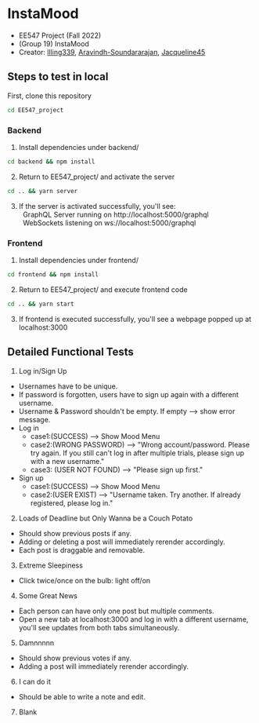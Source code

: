 # InstaMood

- EE547 Project (Fall 2022)
- (Group 19) InstaMood
- Creator: [llling339](https://github.com/llling339), [Aravindh-Soundararajan](https://github.com/Aravindh-Soundararajan), [Jacqueline45](https://github.com/Jacqueline45)

## Steps to test in local
First, clone this repository
```cmd
cd EE547_project
```
### Backend
1. Install dependencies under backend/
```cmd
cd backend && npm install
```
2. Return to EE547_project/ and activate the server
```cmd
cd .. && yarn server
```
3. If the server is activated successfully, you'll see: \
&nbsp; GraphQL Server running on http://localhost:5000/graphql \
&nbsp; WebSockets listening on ws://localhost:5000/graphql
### Frontend
1. Install dependencies under frontend/
```cmd
cd frontend && npm install
```
2. Return to EE547_project/ and execute frontend code
```cmd
cd .. && yarn start
```
3. If frontend is executed successfully, you'll see a webpage popped up at localhost:3000

## Detailed Functional Tests
1. Log in/Sign Up
  - Usernames have to be unique.
  - If password is forgotten, users have to sign up again with a different username.
  - Username & Password shouldn't be empty. If empty --> show error message.
  - Log in
    - case1:(SUCCESS) --> Show Mood Menu
    - case2:(WRONG PASSWORD) --> "Wrong account/password. Please try again. If you still can't log in after multiple trials, please sign up with a new username."
    - case3: (USER NOT FOUND) --> "Please sign up first."
  - Sign up 
    - case1:(SUCCESS) --> Show Mood Menu
    - case2:(USER EXIST) --> "Username taken. Try another. If already registered, please log in."

2. Loads of Deadline but Only Wanna be a Couch Potato
  - Should show previous posts if any.
  - Adding or deleting a post will immediately rerender accordingly.
  - Each post is draggable and removable. 

3. Extreme Sleepiness
  -  Click twice/once on the bulb: light off/on

4. Some Great News
  - Each person can have only one post but multiple comments.
  - Open a new tab at localhost:3000 and log in with a different username, you'll see updates from both tabs simultaneously.

5. Damnnnnn
  - Should show previous votes if any.
  - Adding a post will immediately rerender accordingly.

6. I can do it
  - Should be able to write a note and edit.
  
7. Blank


